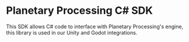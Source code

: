 # Planetary Processing C# SDK
This SDK allows C# code to interface with Planetary Processing's engine, this library is used in our Unity and Godot integrations.
